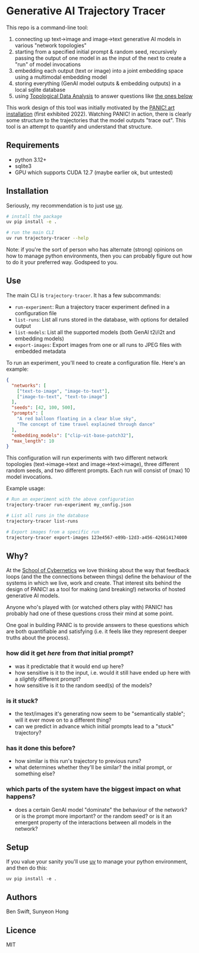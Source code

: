 # Generative AI Trajectory Tracer

This repo is a command-line tool:

1. connecting up text->image and image->text generative AI models in various
   "network topologies"
2. starting from a specified initial prompt & random seed, recursively passing
   the output of one model in as the input of the next to create a "run" of
   model invocations
3. embedding each output (text or image) into a joint embedding space using a
   multimodal embedding model
4. storing everything (GenAI model outputs & embedding outputs) in a local
   sqlite database
5. using
   [Topological Data Analysis](https://en.wikipedia.org/wiki/Topological_data_analysis)
   to answer questions like [the ones below](#why)

This work design of this tool was initially motivated by the
[PANIC! art installation](https://cybernetics.anu.edu.au/news/2022/11/22/panic-a-serendipity-engine/)
(first exhibited 2022). Watching PANIC! in action, there is clearly some
structure to the trajectories that the model outputs "trace out". This tool is
an attempt to quantify and understand that structure.

## Requirements

- python 3.12+
- sqlite3
- GPU which supports CUDA 12.7 (maybe earlier ok, but untested)

## Installation

Seriously, my recommendation is to just use [uv](https://docs.astral.sh/uv/).

```bash
# install the package
uv pip install -e .

# run the main CLI
uv run trajectory-tracer --help
```

Note: if you're the sort of person who has alternate (strong) opinions on how to
manage python environments, then you can probably figure out how to do it your
preferred way. Godspeed to you.

## Use

The main CLI is `trajectory-tracer`. It has a few subcommands:

- `run-experiment`: Run a trajectory tracer experiment defined in a
  configuration file
- `list-runs`: List all runs stored in the database, with options for detailed
  output
- `list-models`: List all the supported models (both GenAI t2i/i2t and embedding
  models)
- `export-images`: Export images from one or all runs to JPEG files with
  embedded metadata

To run an experiment, you'll need to create a configuration file. Here's an
example:

```json
{
  "networks": [
    ["text-to-image", "image-to-text"],
    ["image-to-text", "text-to-image"]
  ],
  "seeds": [42, 100, 500],
  "prompts": [
    "A red balloon floating in a clear blue sky",
    "The concept of time travel explained through dance"
  ],
  "embedding_models": ["clip-vit-base-patch32"],
  "max_length": 10
}
```

This configuration will run experiments with two different network topologies
(text→image→text and image→text→image), three different random seeds, and two
different prompts. Each run will consist of (max) 10 model invocations.

Example usage:

```bash
# Run an experiment with the above configuration
trajectory-tracer run-experiment my_config.json

# List all runs in the database
trajectory-tracer list-runs

# Export images from a specific run
trajectory-tracer export-images 123e4567-e89b-12d3-a456-426614174000
```

## Why?

At the [School of Cybernetics](https://cybernetics.anu.edu.au) we love thinking
about the way that feedback loops (and the the connections between things)
define the behaviour of the systems in which we live, work and create. That
interest sits behind the design of PANIC! as a tool for making (and breaking!)
networks of hosted generative AI models.

Anyone who's played with (or watched others play with) PANIC! has probably had
one of these questions cross their mind at some point.

One goal in building PANIC is to provide answers to these questions which are
both quantifiable and satisfying (i.e. it feels like they represent deeper
truths about the process).

### how did it get _here_ from _that_ initial prompt?

- was it predictable that it would end up here?
- how sensitive is it to the input, i.e. would it still have ended up here with
  a _slightly_ different prompt?
- how sensitive is it to the random seed(s) of the models?

### is it stuck?

- the text/images it's generating now seem to be "semantically stable"; will it
  ever move on to a different thing?
- can we predict in advance which initial prompts lead to a "stuck" trajectory?

### has it done this before?

- how similar is this run's trajectory to previous runs?
- what determines whether they'll be similar? the initial prompt, or something
  else?

### which parts of the system have the biggest impact on what happens?

- does a certain GenAI model "dominate" the behaviour of the network? or is the
  prompt more important? or the random seed? or is it an emergent property of
  the interactions between all models in the network?

## Setup

If you value your sanity you'll use [uv](https://docs.astral.sh/uv/) to manage
your python environment, and then do this:

```
uv pip install -e .
```

## Authors

Ben Swift, Sunyeon Hong

## Licence

MIT
